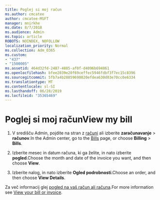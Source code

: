 ```yaml
---
title: Poglej si moj račun
ms.author: cmcatee
author: cmcatee-MSFT
manager: mnirkhe
ms.date: 8/7/2018
ms.audience: Admin
ms.topic: article
ROBOTS: NOINDEX, NOFOLLOW
localization_priority: Normal
ms.collection: Adm_O365
ms.custom:
- "437"
- "1500005"
ms.assetid: 464d32fd-2487-4885-af0f-d4096b694861
ms.openlocfilehash: bfee2039e20f69ceffec5946fdbf3f7ec15c8396
ms.sourcegitcommit: 5fb7a4b28859690020efdea630d03e70cc0e6334
ms.translationtype: MT
ms.contentlocale: sl-SI
ms.lasthandoff: 06/28/2019
ms.locfileid: "35365469"
---
```

# <a name="view-my-bill"></a><span data-ttu-id="98466-102">Poglej si moj račun</span><span class="sxs-lookup"><span data-stu-id="98466-102">View my bill</span></span>

1. <span data-ttu-id="98466-103">V središču Admin, pojdite na stran z [računi](https://go.microsoft.com/fwlink/p/?linkid=848039) ali izberite **zaračunavanje** \> **računov**.</span><span class="sxs-lookup"><span data-stu-id="98466-103">In the Admin center, go to the [Bills](https://go.microsoft.com/fwlink/p/?linkid=848039) page, or choose **Billing** \> **Bills**.</span></span>

2. <span data-ttu-id="98466-104">Izberite mesec in datum računa, ki ga želite, in nato izberite **pogled**.</span><span class="sxs-lookup"><span data-stu-id="98466-104">Choose the month and date of the invoice you want, and then choose **View**.</span></span>

3. <span data-ttu-id="98466-105">Izberite nalog, in nato izberite **Ogled podrobnosti**.</span><span class="sxs-lookup"><span data-stu-id="98466-105">Choose an order, and then choose **View Details**.</span></span>

<span data-ttu-id="98466-106">Za več informacij glej [pogled na vaš račun ali računa](https://support.office.com/article/view-your-bill-or-invoice-2ae3ea58-4fce-4592-91d6-46e9ae3ec218?wt.mc_id=o365_portal_mmaven&amp;ui=en-US&amp;rs=en-US&amp;ad=US#bkmk_viewmybill).</span><span class="sxs-lookup"><span data-stu-id="98466-106">For more information see [View your bill or invoice](https://support.office.com/article/view-your-bill-or-invoice-2ae3ea58-4fce-4592-91d6-46e9ae3ec218?wt.mc_id=o365_portal_mmaven&amp;ui=en-US&amp;rs=en-US&amp;ad=US#bkmk_viewmybill).</span></span>
